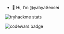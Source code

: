 - 👋 Hi, I’m @yahyaSensei

<!---
yahyaSensei/yahyaSensei is a ✨ special ✨ repository because its `README.md` (this file) appears on your GitHub profile.
You can click the Preview link to take a look at your changes.
--->
![tryhackme stats](https://tryhackme-badges.s3.amazonaws.com/yahyahisham274.png)

![codewars badge](https://www.codewars.com/users/yahyaSensei/badges/large)
